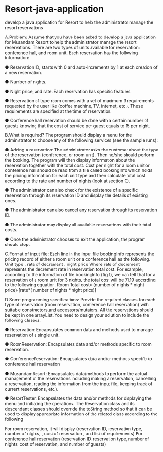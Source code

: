 # Resort-java-application
develop a java application for Resort to help the administrator manage the resort reservations

A.Problem: Assume that you have been asked to develop a java application for Musandam Resort to help the administrator manage the resort reservations. There are two types of units available for reservation: conference hall, and room unit. Each reservation has the following information: 

● Reservation ID, starts with 0 and auto-increments by 1 at each creation of a new reservation. 

● Number of nights. 

● Night price, and rate. Each reservation has specific features 

● Reservation of type room comes with a set of maximum 3 requirements requested by the user like (coffee machine, TV, internet, etc.). These requirements are specified at the time of reservation. 

● Conference hall reservation should be done with a certain number of guests knowing that the cost of service per guest equals to 15 per night.



B.What is required? The program should display a menu for the administrator to choose any of the following services (see the sample runs): 

● Adding a reservation: The administrator asks the customer about the type of the reservation (conference, or room unit). Then he/she should perform the booking. The program will then display information about the reservation together with the total cost.
Cost per night for a room unit or conference hall should be read from a file called bookingInfo which holds the pricing information for each unit type and then calculate total cost according to the rate and number of nights (look at section C). 

● The administrator can also check for the existence of a specific reservation through its reservation ID and display the details of existing ones. 

● The administrator can also cancel any reservation through its reservation ID. 

● The administrator may display all available reservations with their total costs. 

● Once the administrator chooses to exit the application, the program should stop.


C.Format of input file: Each line in the input file bookingInfo represents the pricing record of either a room unit or a conference hall as the following. Unit type : rate of decrement : night price Where rate of decrement represents the decrement rate in reservation total cost. For example, according to the information of file bookingInfo (fig 1), we can tell that for a reservation of a room unit for 3 nights, the total cost will be 71.19 according to the following equation. Room Total cost= (number of nights * night price)-[rate*( number of nights * night price)]

D.Some programming specifications: Provide the required classes for each type of reservation (room reservation, conference hall reservation) with suitable constructors,and accessors/mutators. All the reservations should be kept in one arrayList. You need to design your solution to include the following classes: 

● Reservation: Encapsulates common data and methods used to manage reservation of a single unit. 

● RoomReservation: Encapsulates data and/or methods specific to room reservation. 

● ConferenceReservation: Encapsulates data and/or methods specific to conference hall reservation 

● MusandamResort: Encapsulates data/methods to perform the actual management of the reservations including making a reservation, cancelling a reservation, reading the information from the input file, keeping track of current reservations, etc.). 

● ResortTester: Encapsulates the data and/or methods for displaying the menu and initiating the operations. The Reservation class and its descendant classes should override the toString method so that it can be used to display appropriate information of the related class according to the following

For room reservation, it will display (reservation ID, reservation type, number of nights, , cost of reservation , and list of requirements) For conference hall reservation (reservation ID, reservation type, number of nights, cost of reservation, and number of guests)
